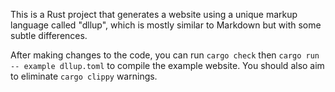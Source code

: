 This is a Rust project that generates a website using a unique markup language called "dllup", which is mostly similar to Markdown but with some subtle differences.

After making changes to the code, you can run `cargo check` then `cargo run -- example dllup.toml` to compile the example website. You should also aim to eliminate `cargo clippy` warnings.
